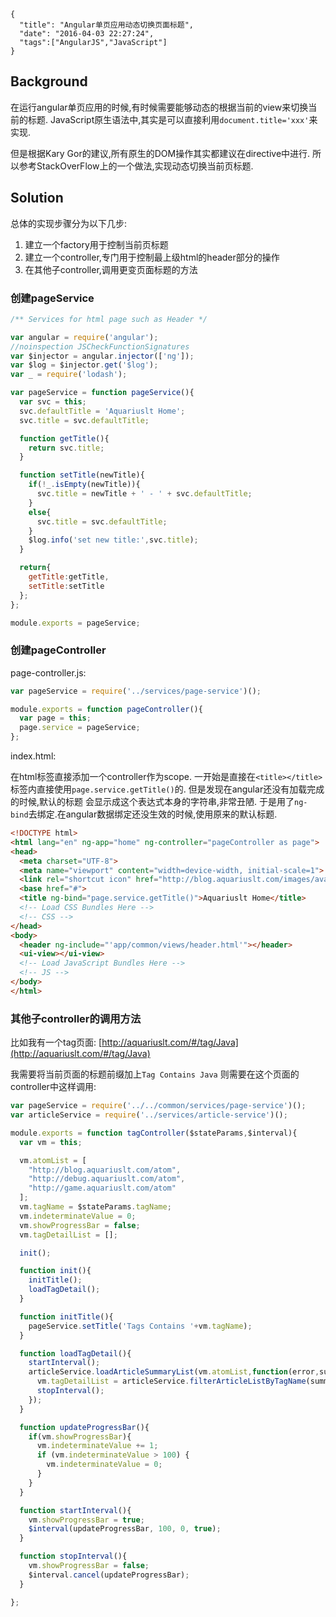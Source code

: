 ```metadata
{
  "title": "Angular单页应用动态切换页面标题",
  "date": "2016-04-03 22:27:24",
  "tags":["AngularJS","JavaScript"]
}
```


## Background

在运行angular单页应用的时候,有时候需要能够动态的根据当前的view来切换当前的标题.
JavaScript原生语法中,其实是可以直接利用`document.title='xxx'`来实现.

但是根据Kary Gor的建议,所有原生的DOM操作其实都建议在directive中进行.
所以参考StackOverFlow上的一个做法,实现动态切换当前页标题.

## Solution

总体的实现步骤分为以下几步:
1. 建立一个factory用于控制当前页标题
2. 建立一个controller,专门用于控制最上级html的header部分的操作
3. 在其他子controller,调用更变页面标题的方法

### 创建pageService
```js
/** Services for html page such as Header */

var angular = require('angular');
//noinspection JSCheckFunctionSignatures
var $injector = angular.injector(['ng']);
var $log = $injector.get('$log');
var _ = require('lodash');

var pageService = function pageService(){
  var svc = this;
  svc.defaultTitle = 'Aquariuslt Home';
  svc.title = svc.defaultTitle;

  function getTitle(){
    return svc.title;
  }

  function setTitle(newTitle){
    if(!_.isEmpty(newTitle)){
      svc.title = newTitle + ' - ' + svc.defaultTitle;
    }
    else{
      svc.title = svc.defaultTitle;
    }
    $log.info('set new title:',svc.title);
  }

  return{
    getTitle:getTitle,
    setTitle:setTitle
  };
};

module.exports = pageService;
```

### 创建pageController

page-controller.js:

```js
var pageService = require('../services/page-service')();

module.exports = function pageController(){
  var page = this;
  page.service = pageService;
};

```

index.html:

在html标签直接添加一个controller作为scope.
一开始是直接在`<title></title>`标签内直接使用`page.service.getTitle()`的.
但是发现在angular还没有加载完成的时候,默认的标题 会显示成这个表达式本身的字符串,非常丑陋.
于是用了`ng-bind`去绑定.在angular数据绑定还没生效的时候,使用原来的默认标题.

```html
<!DOCTYPE html>
<html lang="en" ng-app="home" ng-controller="pageController as page">
<head>
  <meta charset="UTF-8">
  <meta name="viewport" content="width=device-width, initial-scale=1">
  <link rel="shortcut icon" href="http://blog.aquariuslt.com/images/avator.png">
  <base href="#">
  <title ng-bind="page.service.getTitle()">Aquariuslt Home</title>
  <!-- Load CSS Bundles Here -->
  <!-- CSS -->
</head>
<body>
  <header ng-include="'app/common/views/header.html'"></header>
  <ui-view></ui-view>
  <!-- Load JavaScript Bundles Here -->
  <!-- JS -->
</body>
</html>

```

### 其他子controller的调用方法
比如我有一个tag页面:
[http://aquariuslt.com/#/tag/Java](http://aquariuslt.com/#/tag/Java)

我需要将当前页面的标题前缀加上`Tag Contains Java`
则需要在这个页面的controller中这样调用:

```js
var pageService = require('../../common/services/page-service')();
var articleService = require('../services/article-service')();

module.exports = function tagController($stateParams,$interval){
  var vm = this;

  vm.atomList = [
    "http://blog.aquariuslt.com/atom",
    "http://debug.aquariuslt.com/atom",
    "http://game.aquariuslt.com/atom"
  ];
  vm.tagName = $stateParams.tagName;
  vm.indeterminateValue = 0;
  vm.showProgressBar = false;
  vm.tagDetailList = [];

  init();

  function init(){
    initTitle();
    loadTagDetail();
  }

  function initTitle(){
    pageService.setTitle('Tags Contains '+vm.tagName);
  }

  function loadTagDetail(){
    startInterval();
    articleService.loadArticleSummaryList(vm.atomList,function(error,summaryList){
      vm.tagDetailList = articleService.filterArticleListByTagName(summaryList,vm.tagName);
      stopInterval();
    });
  }

  function updateProgressBar(){
    if(vm.showProgressBar){
      vm.indeterminateValue += 1;
      if (vm.indeterminateValue > 100) {
        vm.indeterminateValue = 0;
      }
    }
  }

  function startInterval(){
    vm.showProgressBar = true;
    $interval(updateProgressBar, 100, 0, true);
  }

  function stopInterval(){
    vm.showProgressBar = false;
    $interval.cancel(updateProgressBar);
  }

};
```